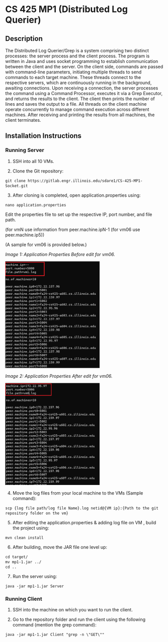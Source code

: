 # CS 425 MP1 (Distributed Log Querier)

## Description
The Distributed Log Querier/Grep is a system comprising two distinct processes: the server process and the client process. 
The program is written in Java and uses socket programming to establish communication between the client and the server.
On the client side, commands are passed with command-line parameters, initiating multiple threads to send commands to each target machine.
These threads connect to the respective servers, which are continuously running in the background, awaiting connections. Upon receiving a connection, 
the server processes the command using a Command Processor, executes it via a Grep Executor, and returns the results to the client. 
The client then prints the number of lines and saves the output to a file. All threads on the client machine operate concurrently to 
manage command execution across different machines. After receiving and printing the results from all machines, the client terminates.

## Installation Instructions

###  Running Server
1) SSH into all 10 VMs.


2) Clone the Git repository:
```
git clone https://gitlab.engr.illinois.edu/sdare1/CS-425-MP1-Socket.git
```

3) After cloning is completed, open application.properties using:
```
nano application.properties
```


Edit the properties file to set up the respective IP, port number, and file path. 

(for vmN use information from peer.machine.ipN-1 (for vm06 use peer.machine.ip5))

(A sample for vm06 is provided below.)


*Image 1: Application Properties Before edit for vm06.*

<img src="images/Before.png" alt="After" style="width: 300px; height: auto;"/>

*Image 2: Application Properties After edit for vm06.*

<img src="images/After.png" alt="After" style="width: 300px; height: auto;"/>

4) Move the log files from your local machine to the VMs (Sample command):

```
scp {log file path/log file Name}.log netid@{VM ip}:{Path to the git repository folder on the vm}
```

5) After editing  the application.properties & adding log file on VM , build the project using:
```
mvn clean install
```

6) After building, move the JAR file one level up:
```
cd target/
mv mp1-1.jar ../
cd ..
```


7) Run the server using:

```
java -jar mp1-1.jar Server
```

###  Running Client

1. SSH into the machine on which you want to run the client.

2. Go to the repository folder and run the client using the following command (mention the grep command):

```
java -jar mp1-1.jar Client "grep -n \"GET\""
```





